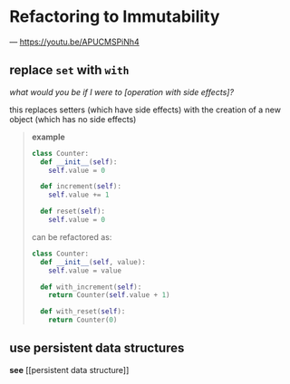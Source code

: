 # Refactoring to Immutability

&mdash; <https://youtu.be/APUCMSPiNh4>

## replace `set` with `with`

_what would you be if I were to [operation with side effects]?_

this replaces setters (which have side effects) with the creation of a new object (which has no side effects)

> **example**
>
> ```python
> class Counter:
>   def __init__(self):
>     self.value = 0
>
>   def increment(self):
>     self.value += 1
>
>   def reset(self):
>     self.value = 0
> ```
>
> can be refactored as:
>
> ```python
> class Counter:
>   def __init__(self, value):
>     self.value = value
>
>   def with_increment(self):
>     return Counter(self.value + 1)
>
>   def with_reset(self):
>     return Counter(0)
> ```

## use persistent data structures

**see** [[persistent data structure]]
